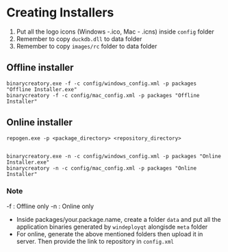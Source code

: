 # Creating Installers

1. Put all the logo icons (Windows -.ico, Mac - .icns) inside `config` folder
2. Remember to copy `duckdb.dll` to data folder
3. Remember to copy `images/rc` folder to data folder

## Offline installer
```
binarycreatory.exe -f -c config/windows_config.xml -p packages "Offline Installer.exe"
binarycreatory -f -c config/mac_config.xml -p packages "Offline Installer"
```

## Online installer
```
repogen.exe -p <package_directory> <repository_directory>


binarycreatory.exe -n -c config/windows_config.xml -p packages "Online Installer.exe"
binarycreatory -n -c config/mac_config.xml -p packages "Online Installer"
```

### Note
-f : Offline only
-n : Online only
* Inside packages/your.package.name, create a folder `data` and put all the application binaries generated by `windeployqt` alongisde `meta` folder
* For online, generate the above mentioned folders then upload it in server. Then provide the link to repository in `config.xml`
